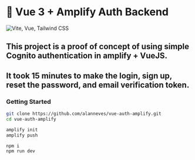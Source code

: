 # 🐒 Vue 3 + Amplify Auth Backend

![Vite, Vue, Tailwind CSS](https://miro.medium.com/max/1400/1*8IWuzPLE7Yv2mOmtucn1WQ.jpeg)

## This project is a proof of concept of using simple Cognito authentication in amplify + VueJS.
## It took 15 minutes to make the login, sign up, reset the password, and email verification token.
### Getting Started

```sh
git clone https://github.com/alanneves/vue-auth-amplify.git
cd vue-auth-amplify

amplify init
amplify push

npm i
npm run dev
```